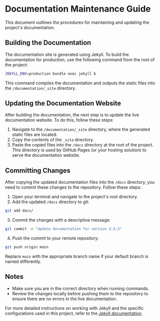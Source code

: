# Documentation Maintenance Guide

This document outlines the procedures for maintaining and updating the project's documentation.

## Building the Documentation

The documentation site is generated using Jekyll. To build the documentation for production, use the following command from the root of the project:

``` bash
JEKYLL_ENV=production bundle exec jekyll b
```

This command compiles the documentation and outputs the static files into the `/documentation/_site` directory.

## Updating the Documentation Website

After building the documentation, the next step is to update the live documentation website. To do this, follow these steps:

1. Navigate to the `/documentation/_site` directory, where the generated static files are located.
2. Copy the contents of the `_site` directory.
3. Paste the copied files into the `/docs` directory at the root of the project. This directory is used by GitHub Pages (or your hosting solution) to serve the documentation website.

## Committing Changes

After copying the updated documentation files into the `/docs` directory, you need to commit these changes to the repository. Follow these steps:

1. Open your terminal and navigate to the project's root directory.
2. Add the updated `/docs` directory to git:

``` bash
git add docs/
```

3. Commit the changes with a descriptive message:

``` bash
git commit -m "Update documentation for version X.X.X"
```

4. Push the commit to your remote repository:

``` bash
git push origin main
```

Replace `main` with the appropriate branch name if your default branch is named differently.

## Notes

- Make sure you are in the correct directory when running commands.
- Review the changes locally before pushing them to the repository to ensure there are no errors in the live documentation.

For more detailed instructions on working with Jekyll and the specific configurations used in this project, refer to the [Jekyll documentation](https://jekyllrb.com/).
